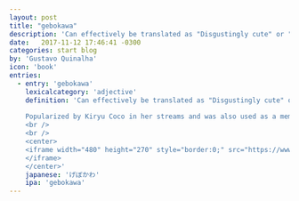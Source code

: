 ```yaml
---
layout: post
title: "gebokawa"
description: 'Can effectively be translated as "Disgustingly cute" or "so cute that I want to vomit."'
date:   2017-11-12 17:46:41 -0300
categories: start blog
by: 'Gustavo Quinalha'
icon: 'book'
entries:
  - entry: 'gebokawa'
    lexicalcategory: 'adjective'
    definition: 'Can effectively be translated as "Disgustingly cute" or "so cute that I want to vomit." It comes from the two words げぼ (gebo), meaning to vomit, and かわいい (kawaii), meaning cute.
    
    Popularized by Kiryu Coco in her streams and was also used as a member emote.
    <br />
    <br />
    <center>
    <iframe width="480" height="270" style="border:0;" src="https://www.youtube.com/embed/NfPS08sQSEQ">
    </iframe>
    </center>'
    japanese: 'げぼかわ'
    ipa: 'gebokawa'
---
```


